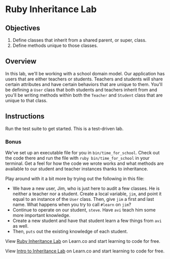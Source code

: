 # Ruby Inheritance Lab

## Objectives

1. Define classes that inherit from a shared parent, or super, class.
2. Define methods unique to those classes.


## Overview

In this lab, we'll be working with a school domain model. Our application has users that are either teachers or students. Teachers and students will share certain attributes and have certain behaviors that are unique to them. You'll be defining a `User` class that both students and teachers inherit from and you'll be writing methods within both the `Teacher` and `Student` class that are unique to that class.

## Instructions

Run the test suite to get started. This is a test-driven lab.

<!-- 1. Define the `User` class such that a user can have a first and last name. You'll need both a setter and a getter for first and last name.  -->
<!-- 2. We've given you a barebones `Teacher` class in `lib/teacher.rb`. Change the class definition so that the `Teacher` class inherits from the `User` class. Run the test suite and notice that you are passing some tests for the `Teacher` class, even without writing any code inside that class. That is because it will inherit the `#first_name` and `#last_name` methods from the `User` class you told it to inherit from. -->
<!-- 3. We've given you a class constant `KNOWLEDGE`, that points to an array of knowledge strings. Write a method, `#teach` that returns a random element from that array. You might want to look up the `Array#sample` method. -->
<!-- 4. We've given you a barebones `Student` class. Change the class definition so that it inherits from the `User` class. Run the test suite and notice that you are passing some tests for the `Student` class, even without writing any code inside that class. That is because it will inherit the `#first_name` and `#last_name` methods from the `User` class you told it to inherit from. -->
<!-- 5. Individual students should initialize with an instance variable, `@knowledge`, that points to an empty array. -->
<!-- 6. Define a method, `#learn`, that takes in a string and adds that string to the student's `@knowledge` array. -->
<!-- 7. Define a method, `#knowledge`, that returns that student's knowledge array. -->

### Bonus

We've set up an executable file for you in `bin/time_for_school`. Check out the code there and run the file with `ruby bin/time_for_school` in your terminal. Get a feel for how the code we wrote works and what methods are available to our student and teacher instances thanks to inheritance.

Play around with it a bit more by trying out the following in this file:

* We have a new user, Jim, who is just here to audit a few classes. He is neither a teacher nor a student. Create a local variable, `jim`, and point it equal to an instance of the `User` class. Then, give `jim` a first and last name. What happens when you try to call `#learn` on `jim`?
* Continue to operate on our student, `steve`. Have `avi` teach him some more important knowledge.
* Create a new student and have that student learn a few things from `avi` as well.
* Then, `puts` out the existing knowledge of each student.

<p data-visibility='hidden'>View <a href='https://learn.co/lessons/ruby-inheritance-lab' title='Ruby Inheritance Lab'>Ruby Inheritance Lab</a> on Learn.co and start learning to code for free.</p>

<p class='util--hide'>View <a href='https://learn.co/lessons/ruby-inheritance-lab'>Intro to Inheritance Lab</a> on Learn.co and start learning to code for free.</p>
